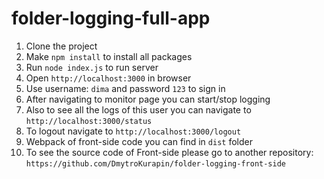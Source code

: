# folder-logging-full-app

1. Clone the project
2. Make `npm install` to install all packages
3. Run `node index.js` to run server
4. Open `http://localhost:3000` in browser
5. Use username: `dima` and password `123` to sign in
6. After navigating to monitor page you can start/stop logging
7. Also to see all the logs of this user you can navigate to `http://localhost:3000/status`
8. To logout navigate to `http://localhost:3000/logout`
9. Webpack of front-side code you can find in `dist` folder
10. To see the source code of Front-side please go to another repository: `https://github.com/DmytroKurapin/folder-logging-front-side` 